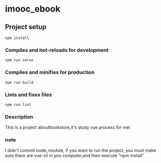 # imooc_ebook

## Project setup
```
npm install
```

### Compiles and hot-reloads for development
```
npm run serve
```

### Compiles and minifies for production
```
npm run build
```

### Lints and fixes files
```
npm run lint
```

### Description
This is a project aboutbookstore,it's study vue process for me!

### note
I didn't commit node_module,
if you want to run the project, you must make sure there are vue-cli in you computer,and then execute "npm install"
